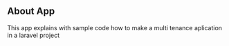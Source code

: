 ## About App

This app explains with sample code how to make a multi tenance aplication in a laravel project
